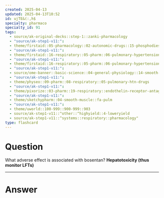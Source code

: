 ```yaml
---
created: 2025-04-13
updated: 2025-04-13T10:52
id: ujTE&(:,h$
specialty: pharmaco
specialty_id: 91
tags:
  - source/ak-original-decks::step-1::zanki-pharmacology
  - "source/ak-step1-v11:": 
  - theme/firstaid::05-pharmacology::02-autonomic-drugs::15-phosphodiesterase-inhibitors::et1-antagonist
  - "source/ak-step1-v11:": 
  - theme/firstaid::16-respiratory::05-pharm::06-pulmonary-hypertension-drugs
  - "source/ak-step1-v11:": 
  - theme/firstaid::16-respiratory::05-pharm::06-pulmonary-hypertension-drugs::bosentan
  - "source/ak-step1-v11:": 
  - source/ome-banner::basic-science::04-general-physiology::14-smooth-muscle
  - "source/ak-step1-v11:": 
  - theme/physeo::09-pharm::08-respiratory::05-pulmonary-htn-drugs
  - "source/ak-step1-v11:": 
  - theme/pixorize::03-pharm::19-respiratory::endothelin-receptor-antagonists-(bosentan)
  - "source/ak-step1-v11:": 
  - theme/sketchypharm::04-smooth-muscle::fa-pulm
  - "source/ak-step1-v11:": 
  - theme/uworld::100-999::900-999::903
  - source/ak-step1-v11::^other::^highyield::4-loweryield
  - source/ak-step1-v11::^systems::respiratory::pharmacology"
type: flashcard
---
```


# Question
What adverse effect is associated with bosentan?    **Hepatotoxicity (thus monitor LFTs)**

---

# Answer
